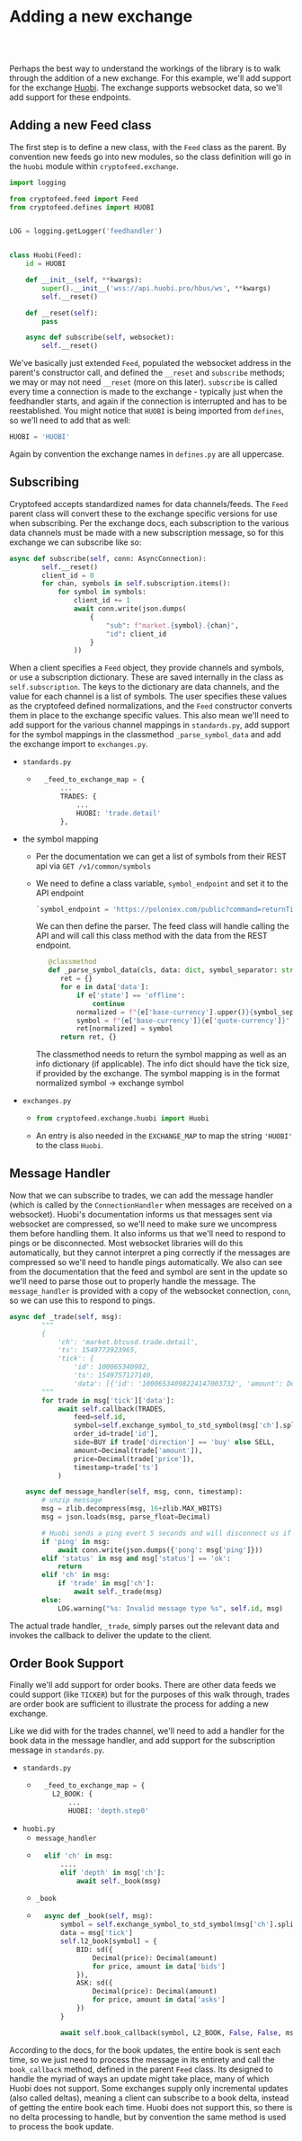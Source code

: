 # Adding a new exchange

<br><br>

Perhaps the best way to understand the workings of the library is to walk through the addition of a new exchange. For this example, we'll
add support for the exchange [Huobi](https://huobi.readme.io/docs/ws-api-reference). The exchange supports websocket data, so we'll
add support for these endpoints.


## Adding a new Feed class
The first step is to define a new class, with the `Feed` class as the parent. By convention new feeds go into new modules, so the
class definition will go in the `huobi` module within `cryptofeed.exchange`.

```python
import logging

from cryptofeed.feed import Feed
from cryptofeed.defines import HUOBI


LOG = logging.getLogger('feedhandler')


class Huobi(Feed):
    id = HUOBI

    def __init__(self, **kwargs):
        super().__init__('wss://api.huobi.pro/hbus/ws', **kwargs)
        self.__reset()

    def __reset(self):
        pass

    async def subscribe(self, websocket):
        self.__reset()
```

We've basically just extended `Feed`, populated the websocket address in the parent's constructor call, and defined the `__reset` and `subscribe` methods; we may or may not need `__reset` (more on this later). `subscribe` is called every time a connection is made to the exchange - typically just when the feedhandler starts, and again if the connection is interrupted and has to be reestablished. You might notice that `HUOBI` is being imported from `defines`, so we'll need to add that as well:

```python
HUOBI = 'HUOBI'
```

Again by convention the exchange names in `defines.py` are all uppercase.

## Subscribing
Cryptofeed accepts standardized names for data channels/feeds. The `Feed` parent class will convert these to the exchange specific versions for use when subscribing. Per the exchange docs, each subscription to the various data channels must be made with a new subscription message, so for this exchange we can subscribe like so:

```python
async def subscribe(self, conn: AsyncConnection):
        self.__reset()
        client_id = 0
        for chan, symbols in self.subscription.items():
            for symbol in symbols:
                client_id += 1
                await conn.write(json.dumps(
                    {
                        "sub": f"market.{symbol}.{chan}",
                        "id": client_id
                    }
                ))
```
When a client specifies a `Feed` object, they provide channels and symbols, or use a subscription dictionary. These are saved internally in the class as `self.subscription`. The keys to the dictionary are data channels, and the value for each channel is a list of symbols. The user specifies these values as the cryptofeed defined normalizations, and the `Feed` constructor converts them in place to the exchange specific values.
This also mean we'll need to add support for the various channel mappings in `standards.py`, add support for the symbol mappings in the classmethod `_parse_symbol_data` and add the exchange import to `exchanges.py`.


* `standards.py`
    - ```python
        _feed_to_exchange_map = {
            ...
            TRADES: {
                ...
                HUOBI: 'trade.detail'
            },
        ```

* the symbol mapping
    - Per the documentation we can get a list of symbols from their REST api via `GET /v1/common/symbols`
    - We need to define a class variable, `symbol_endpoint` and set it to the API endpoint
      ```python
      `symbol_endpoint = 'https://poloniex.com/public?command=returnTicker'
      ```
      
      We can then define the parser. The feed class will handle calling the API and will call this class method with the data from the REST endpoint.

      ```python
         @classmethod
         def _parse_symbol_data(cls, data: dict, symbol_separator: str) -> Tuple[Dict, Dict]:
            ret = {}
            for e in data['data']:
                if e['state'] == 'offline':
                    continue
                normalized = f"{e['base-currency'].upper()}{symbol_separator}{e['quote-currency'].upper()}"
                symbol = f"{e['base-currency']}{e['quote-currency']}"
                ret[normalized] = symbol
            return ret, {}
      ```
      The classmethod needs to return the symbol mapping as well as an info dictionary (if applicable). The info dict should have the tick size, if provided by the exchange. The symbol mapping is in the format normalized symbol -> exchange symbol 

* `exchanges.py`
    - ```python
      from cryptofeed.exchange.huobi import Huobi
      ```
    - An entry is also needed in the `EXCHANGE_MAP` to map the string `'HUOBI'` to the class `Huobi`.

## Message Handler
Now that we can subscribe to trades, we can add the message handler (which is called by the `ConnectionHandler` when messages are received on a websocket). Huobi's documentation informs us that messages sent via websocket are compressed, so we'll need to make sure we uncompress them before handling them. It also informs us that we'll need to respond to pings or be disconnected. Most websocket libraries will do this automatically, but they cannot interpret a ping correctly if the messages are compressed so we'll need to handle pings automatically. We also can see from the documentation that the feed and symbol are sent in the update so we'll need to parse those out to properly handle the message. The `message_handler` is provided with a copy of the websocket connection, `conn`, so we can use this to respond to pings.


```python
async def _trade(self, msg):
        """
        {
            'ch': 'market.btcusd.trade.detail',
            'ts': 1549773923965,
            'tick': {
                'id': 100065340982,
                'ts': 1549757127140,
                'data': [{'id': '10006534098224147003732', 'amount': Decimal('0.0777'), 'price': Decimal('3669.69'), 'direction': 'buy', 'ts': 1549757127140}]}}
        """
        for trade in msg['tick']['data']:
            await self.callback(TRADES,
                feed=self.id,
                symbol=self.exchange_symbol_to_std_symbol(msg['ch'].split('.')[1]),
                order_id=trade['id'],
                side=BUY if trade['direction'] == 'buy' else SELL,
                amount=Decimal(trade['amount']),
                price=Decimal(trade['price']),
                timestamp=trade['ts']
            )

    async def message_handler(self, msg, conn, timestamp):
        # unzip message
        msg = zlib.decompress(msg, 16+zlib.MAX_WBITS)
        msg = json.loads(msg, parse_float=Decimal)

        # Huobi sends a ping evert 5 seconds and will disconnect us if we do not respond to it
        if 'ping' in msg:
            await conn.write(json.dumps({'pong': msg['ping']}))
        elif 'status' in msg and msg['status'] == 'ok':
            return
        elif 'ch' in msg:
            if 'trade' in msg['ch']:
                await self._trade(msg)
        else:
            LOG.warning("%s: Invalid message type %s", self.id, msg)
```

The actual trade handler, `_trade`, simply parses out the relevant data and invokes the callback to deliver the update to the client.

## Order Book Support

Finally we'll add support for order books. There are other data feeds we could support (like `TICKER`) but for the purposes of this walk through, trades are order book are sufficient to illustrate the process for adding a new exchange.

Like we did with for the trades channel, we'll need to add a handler for the book data in the message handler, and add support for the subscription message in `standards.py`.


* `standards.py`
  - ```python
      _feed_to_exchange_map = {
        L2_BOOK: {
            ...
            HUOBI: 'depth.step0'
    ```
* `huobi.py`
  - `message_handler`
  - ```python
      elif 'ch' in msg:
          ....
          elif 'depth' in msg['ch']:
              await self._book(msg)
    ```
  - `_book`
  - ```python
      async def _book(self, msg):
          symbol = self.exchange_symbol_to_std_symbol(msg['ch'].split('.')[1])
          data = msg['tick']
          self.l2_book[symbol] = {
              BID: sd({
                  Decimal(price): Decimal(amount)
                  for price, amount in data['bids']
              }),
              ASK: sd({
                  Decimal(price): Decimal(amount)
                  for price, amount in data['asks']
              })
          }

          await self.book_callback(symbol, L2_BOOK, False, False, msg['ts'])
    ```

According to the docs, for the book updates, the entire book is sent each time, so we just need to process the message in its entirety and call the `book_callback` method, defined in the parent `Feed` class. Its designed to handle the myriad of ways an update might take place, many of which Huobi does not support. Some exchanges supply only incremental updates (also called deltas), meaning a client can subscribe to a book delta, instead of getting the entire book each time. Huobi does not support this, so there is no delta processing to handle, but by convention the same method is used to process the book update.
